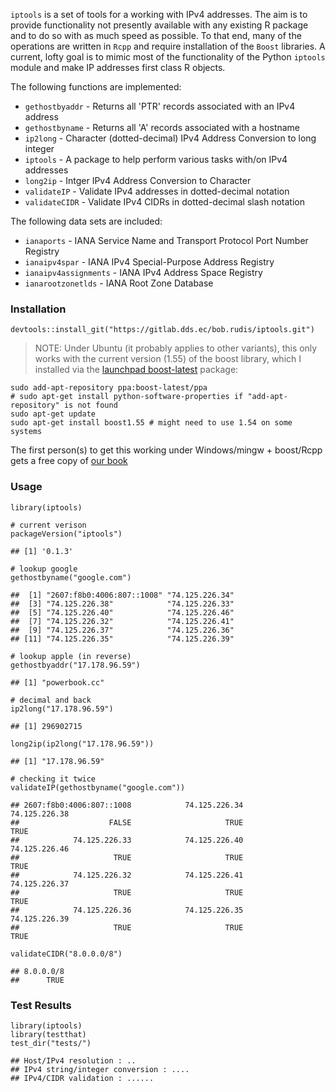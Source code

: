 `iptools` is a set of tools for a working with IPv4 addresses. The aim is to provide functionality not presently available with any existing R package and to do so with as much speed as possible. To that end, many of the operations are written in `Rcpp` and require installation of the `Boost` libraries. A current, lofty goal is to mimic most of the functionality of the Python `iptools` module and make IP addresses first class R objects.

The following functions are implemented:

-   `gethostbyaddr` - Returns all 'PTR' records associated with an IPv4 address
-   `gethostbyname` - Returns all 'A' records associated with a hostname
-   `ip2long` - Character (dotted-decimal) IPv4 Address Conversion to long integer
-   `iptools` - A package to help perform various tasks with/on IPv4 addresses
-   `long2ip` - Intger IPv4 Address Conversion to Character
-   `validateIP` - Validate IPv4 addresses in dotted-decimal notation
-   `validateCIDR` - Validate IPv4 CIDRs in dotted-decimal slash notation

The following data sets are included:

-   `ianaports` - IANA Service Name and Transport Protocol Port Number Registry
-   `ianaipv4spar` - IANA IPv4 Special-Purpose Address Registry
-   `ianaipv4assignments` - IANA IPv4 Address Space Registry
-   `ianarootzonetlds` - IANA Root Zone Database

### Installation

``` {.r}
devtools::install_git("https://gitlab.dds.ec/bob.rudis/iptools.git")
```

> NOTE: Under Ubuntu (it probably applies to other variants), this only works with the current version (1.55) of the boost library, which I installed via the [launchpad boost-latest](https://launchpad.net/~boost-latest/+archive/ubuntu/ppa/+packages) package:

    sudo add-apt-repository ppa:boost-latest/ppa
    # sudo apt-get install python-software-properties if "add-apt-repository" is not found
    sudo apt-get update
    sudo apt-get install boost1.55 # might need to use 1.54 on some systems

The first person(s) to get this working under Windows/mingw + boost/Rcpp gets a free copy of [our book](http://dds.ec/amzn)

### Usage

``` {.r}
library(iptools)

# current verison
packageVersion("iptools")
```

    ## [1] '0.1.3'

``` {.r}
# lookup google
gethostbyname("google.com")
```

    ##  [1] "2607:f8b0:4006:807::1008" "74.125.226.34"           
    ##  [3] "74.125.226.38"            "74.125.226.33"           
    ##  [5] "74.125.226.40"            "74.125.226.46"           
    ##  [7] "74.125.226.32"            "74.125.226.41"           
    ##  [9] "74.125.226.37"            "74.125.226.36"           
    ## [11] "74.125.226.35"            "74.125.226.39"

``` {.r}
# lookup apple (in reverse)
gethostbyaddr("17.178.96.59")
```

    ## [1] "powerbook.cc"

``` {.r}
# decimal and back
ip2long("17.178.96.59")
```

    ## [1] 296902715

``` {.r}
long2ip(ip2long("17.178.96.59"))
```

    ## [1] "17.178.96.59"

``` {.r}
# checking it twice
validateIP(gethostbyname("google.com"))
```

    ## 2607:f8b0:4006:807::1008            74.125.226.34            74.125.226.38 
    ##                    FALSE                     TRUE                     TRUE 
    ##            74.125.226.33            74.125.226.40            74.125.226.46 
    ##                     TRUE                     TRUE                     TRUE 
    ##            74.125.226.32            74.125.226.41            74.125.226.37 
    ##                     TRUE                     TRUE                     TRUE 
    ##            74.125.226.36            74.125.226.35            74.125.226.39 
    ##                     TRUE                     TRUE                     TRUE

``` {.r}
validateCIDR("8.0.0.0/8")
```

    ## 8.0.0.0/8 
    ##      TRUE

### Test Results

``` {.r}
library(iptools)
library(testthat)
test_dir("tests/")
```

    ## Host/IPv4 resolution : ..
    ## IPv4 string/integer conversion : ....
    ## IPv4/CIDR validation : ......
